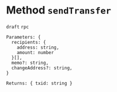 # Method `sendTransfer`

`draft` `rpc`

```
Parameters: {
  recipients: {
    address: string,
    amount: number
  }[],
  memo?: string,
  changeAddress?: string,
}

Returns: { txid: string }
```
